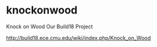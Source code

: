 knockonwood
===========

Knock on Wood
Our Build18 Project

http://build18.ece.cmu.edu/wiki/index.php/Knock_on_Wood


